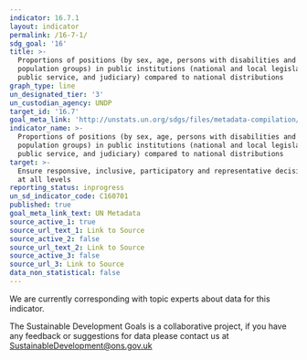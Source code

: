 ```yaml
---
indicator: 16.7.1
layout: indicator
permalink: /16-7-1/
sdg_goal: '16'
title: >-
  Proportions of positions (by sex, age, persons with disabilities and
  population groups) in public institutions (national and local legislatures,
  public service, and judiciary) compared to national distributions
graph_type: line
un_designated_tier: '3'
un_custodian_agency: UNDP
target_id: '16.7'
goal_meta_link: 'http://unstats.un.org/sdgs/files/metadata-compilation/Metadata-Goal-16.pdf'
indicator_name: >-
  Proportions of positions (by sex, age, persons with disabilities and
  population groups) in public institutions (national and local legislatures,
  public service, and judiciary) compared to national distributions
target: >-
  Ensure responsive, inclusive, participatory and representative decision-making
  at all levels
reporting_status: inprogress
un_sd_indicator_code: C160701
published: true
goal_meta_link_text: UN Metadata
source_active_1: true
source_url_text_1: Link to Source
source_active_2: false
source_url_text_2: Link to Source
source_active_3: false
source_url_3: Link to Source
data_non_statistical: false
---
```


We are currently corresponding with topic experts about data for this indicator. 

The Sustainable Development Goals is a collaborative project, if you have any feedback or suggestions for data please contact us at <SustainableDevelopment@ons.gov.uk>  

